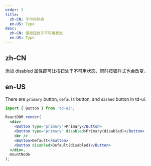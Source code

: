 ```yaml
---
order: 3
title:
  zh-CN: 不可用状态
  en-US: Type
desc:
  zh-CN: 使按钮处于不可用状态
  en-US: Type
---
```


## zh-CN

添加 disabled 属性即可让按钮处于不可用状态，同时按钮样式也会改变。

## en-US

There are `primary` button, `default` button, and `dashed` button in td-ui.

```jsx
import { Button } from 'td-ui';

ReactDOM.render(
  <div>
    <Button type="primary">Primary</Button>
    <Button type="primary" disabled>Primary(disabled)</Button>
    <br />
    <Button>Default</Button>
    <Button disabled>Default(disabled)</Button>
  </div>,
  mountNode
);
```
<style>
.td-btn {
  margin: 5px;
}
</style>
